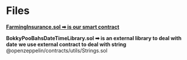 # Files
[**FarmingInsurance.sol ➡ is our smart contract**](https://github.com/AbdQaddora/farming-insurance-smart-contract/blob/main/FarmingInsurance.sol)

**BokkyPooBahsDateTimeLibrary.sol ➡ is an external library to deal with date**
**we use external contract to deal with string** @openzeppelin/contracts/utils/Strings.sol
